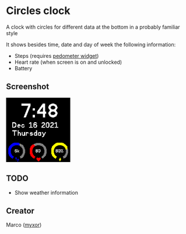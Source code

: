 # Circles clock

A clock with circles for different data at the bottom in a probably familiar style

It shows besides time, date and day of week the following information:
  * Steps (requires [pedometer widget](https://banglejs.com/apps/#pedometer))
  * Heart rate (when screen is on and unlocked)
  * Battery

## Screenshot

![Screenshot](screenshot.png)

## TODO
* Show weather information


## Creator
Marco ([myxor](https://github.com/myxor))
